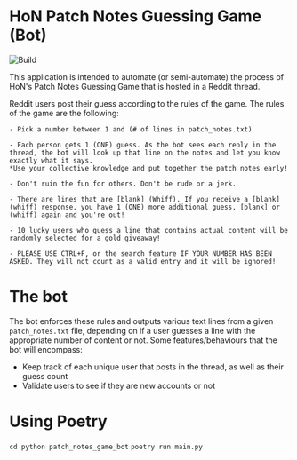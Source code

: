 # HoN Patch Notes Guessing Game (Bot)

![Build](https://github.com/ElementUser/HoN-Patch-Notes-Game-Bot/workflows/.github/workflows/.github_ci.yml/badge.svg)

This application is intended to automate (or semi-automate) the process of HoN's Patch Notes Guessing Game that is hosted in a Reddit thread.

Reddit users post their guess according to the rules of the game. The rules of the game are the following: 

```
- Pick a number between 1 and (# of lines in patch_notes.txt)

- Each person gets 1 (ONE) guess. As the bot sees each reply in the thread, the bot will look up that line on the notes and let you know exactly what it says.
*Use your collective knowledge and put together the patch notes early!

- Don't ruin the fun for others. Don't be rude or a jerk.

- There are lines that are [blank] (Whiff). If you receive a [blank] (whiff) response, you have 1 (ONE) more additional guess, [blank] or (whiff) again and you're out!

- 10 lucky users who guess a line that contains actual content will be randomly selected for a gold giveaway!

- PLEASE USE CTRL+F, or the search feature IF YOUR NUMBER HAS BEEN ASKED. They will not count as a valid entry and it will be ignored!
```


# The bot

The bot enforces these rules and outputs various text lines from a given `patch_notes.txt` file, depending on if a user guesses a line with the appropriate number of content or not. Some features/behaviours that the bot will encompass:

- Keep track of each unique user that posts in the thread, as well as their guess count
- Validate users to see if they are new accounts or not

# Using Poetry

`cd python patch_notes_game_bot`
`poetry run main.py`